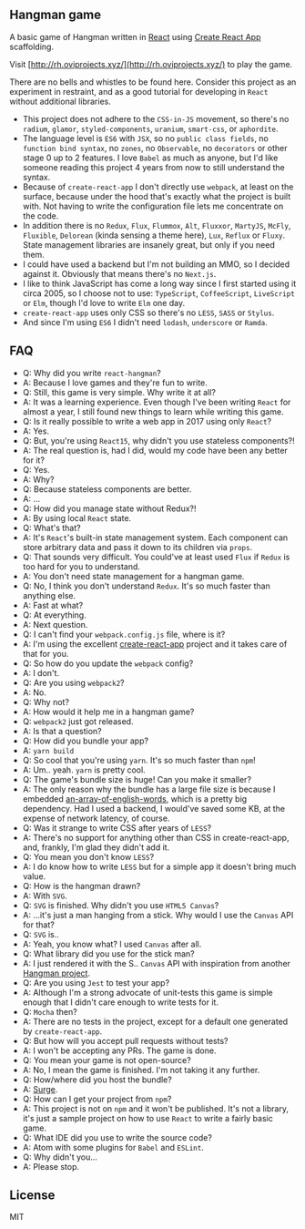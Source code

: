 ## Hangman game
A basic game of Hangman written in [React](https://facebook.github.io/react/) using [Create React App](https://github.com/facebookincubator/create-react-app) scaffolding.

Visit [http://rh.oviprojects.xyz/](http://rh.oviprojects.xyz/) to play the game.

There are no bells and whistles to be found here. Consider this project as an experiment in restraint, and as a good tutorial for developing in `React` without additional libraries.

- This project does not adhere to the `CSS-in-JS` movement, so there's no `radium`, `glamor`, `styled-components`, `uranium`, `smart-css`, or `aphordite`.
- The language level is `ES6` with `JSX`, so no `public class fields`, no `function bind syntax`, no `zones`, no `Observable`, no `decorators` or other stage 0 up to 2 features. I love `Babel` as much as anyone, but I'd like someone reading this project 4 years from now to still understand the syntax.
- Because of `create-react-app` I don't directly use `webpack`, at least on the surface, because under the hood that's exactly what the project is built with. Not having to write the configuration file lets me concentrate on the code.
- In addition there is no `Redux`, `Flux`, `Flummox`, `Alt`, `Fluxxor`, `MartyJS`, `McFly`, `Fluxible`, `Delorean` (kinda sensing a theme here), `Lux`, `Reflux` or `Fluxy`. State management libraries are insanely great, but only if you need them.
- I could have used a backend but I'm not building an MMO, so I decided against it. Obviously that means there's no `Next.js`.
- I like to think JavaScript has come a long way since I first started using it circa 2005, so I choose not to use: `TypeScript`, `CoffeeScript`, `LiveScript` or `Elm`, though I'd love to write `Elm` one day.
- `create-react-app` uses only CSS so there's no `LESS`, `SASS` or `Stylus`.
- And since I'm using `ES6` I didn't need `lodash`, `underscore` or `Ramda`.

## FAQ
- Q: Why did you write `react-hangman`?
- A: Because I love games and they're fun to write.
- Q: Still, this game is very simple. Why write it at all?
- A: It was a learning experience. Even though I've been writing `React` for almost a year, I still found new things to learn while writing this game.
- Q: Is it really possible to write a web app in 2017 using only `React`?
- A: Yes.
- Q: But, you're using `React15`, why didn't you use stateless components?!
- A: The real question is, had I did, would my code have been any better for it?
- Q: Yes.
- A: Why?
- Q: Because stateless components are better.
- A: ...
- Q: How did you manage state without Redux?!
- A: By using local `React` state.
- Q: What's that?
- A: It's `React`'s built-in state management system. Each component can store arbitrary data and pass it down to its children via `props`.
- Q: That sounds very difficult. You could've at least used `Flux` if `Redux` is too hard for you to understand.
- A: You don't need state management for a hangman game.
- Q: No, I think you don't understand `Redux`. It's so much faster than anything else.
- A: Fast at what?
- Q: At everything.
- A: Next question.
- Q: I can't find your `webpack.config.js` file, where is it?
- A: I'm using the excellent [create-react-app](https://github.com/facebookincubator/create-react-app) project and it takes care of that for you.
- Q: So how do you update the `webpack` config?
- A: I don't.
- Q: Are you using `webpack2`?
- A: No.
- Q: Why not?
- A: How would it help me in a hangman game?
- Q: `webpack2` just got released.
- A: Is that a question?
- Q: How did you bundle your app?
- A: `yarn build`
- Q: So cool that you're using `yarn`. It's so much faster than `npm`!
- A: Um.. yeah. `yarn` is pretty cool.
- Q: The game's bundle size is huge! Can you make it smaller?
- A: The only reason why the bundle has a large file size is because I embedded [an-array-of-english-words](https://github.com/zeke/an-array-of-english-words), which is a pretty big dependency. Had I used a backend, I would've saved some KB, at the expense of network latency, of course.
- Q: Was it strange to write CSS after years of `LESS`?
- A: There's no support for anything other than CSS in create-react-app, and, frankly, I'm glad they didn't add it.
- Q: You mean you don't know `LESS`?
- A: I do know how to write `LESS` but for a simple app it doesn't bring much value.
- Q: How is the hangman drawn?
- A: With `SVG`.
- Q: `SVG` is finished. Why didn't you use `HTML5 Canvas`?
- A: ...it's just a man hanging from a stick. Why would I use the `Canvas` API for that?
- Q: `SVG` is..
- A: Yeah, you know what? I used `Canvas` after all.
- Q: What library did you use for the stick man?
- A: I just rendered it with the S.. `Canvas` API with inspiration from another [Hangman project](https://github.com/dannynelson/angular-hangman).
- Q: Are you using `Jest` to test your app?
- A: Although I'm a strong advocate of unit-tests this game is simple enough that I didn't care enough to write tests for it.
- Q: `Mocha` then?
- A: There are no tests in the project, except for a default one generated by `create-react-app`.
- Q: But how will you accept pull requests without tests?
- A: I won't be accepting any PRs. The game is done.
- Q: You mean your game is not open-source?
- A: No, I mean the game is finished. I'm not taking it any further.
- Q: How/where did you host the bundle?
- A: [Surge](https://surge.sh).
- Q: How can I get your project from `npm`?
- A: This project is not on `npm` and it won't be published. It's not a library, it's just a sample project on how to use `React` to write a fairly basic game.
- Q: What IDE did you use to write the source code?
- A: Atom with some plugins for `Babel` and `ESLint`.
- Q: Why didn't you...
- A: Please stop.

## License
MIT
